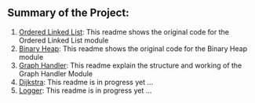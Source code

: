 ## Summary of the Project:
1. [Ordered Linked List](./ordered_linked_list): This readme shows the original code for the Ordered Linked List module
2. [Binary Heap](./binheap): This readme shows the original code for the Binary Heap module
3. [Graph Handler](./graph_handler): This readme explain the structure and working of the Graph Handler Module
4. [Dijkstra](./dijkstra): This readme is in progress yet ...
5. [Logger](./logger): This readme is in progress yet ...